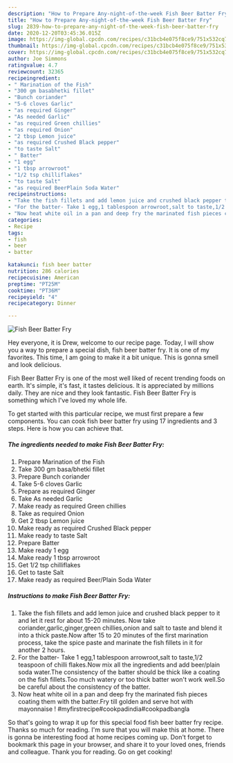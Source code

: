 ```yaml
---
description: "How to Prepare Any-night-of-the-week Fish Beer Batter Fry"
title: "How to Prepare Any-night-of-the-week Fish Beer Batter Fry"
slug: 2839-how-to-prepare-any-night-of-the-week-fish-beer-batter-fry
date: 2020-12-20T03:45:36.015Z
image: https://img-global.cpcdn.com/recipes/c31bcb4e075f8ce9/751x532cq70/fish-beer-batter-fry-recipe-main-photo.jpg
thumbnail: https://img-global.cpcdn.com/recipes/c31bcb4e075f8ce9/751x532cq70/fish-beer-batter-fry-recipe-main-photo.jpg
cover: https://img-global.cpcdn.com/recipes/c31bcb4e075f8ce9/751x532cq70/fish-beer-batter-fry-recipe-main-photo.jpg
author: Joe Simmons
ratingvalue: 4.7
reviewcount: 32365
recipeingredient:
- " Marination of the Fish"
- "300 gm basabhetki fillet"
- "Bunch coriander"
- "5-6 cloves Garlic"
- "as required Ginger"
- "As needed Garlic"
- "as required Green chillies"
- "as required Onion"
- "2 tbsp Lemon juice"
- "as required Crushed Black pepper"
- "to taste Salt"
- " Batter"
- "1 egg"
- "1 tbsp arrowroot"
- "1/2 tsp chilliflakes"
- "to taste Salt"
- "as required BeerPlain Soda Water"
recipeinstructions:
- "Take the fish fillets and add lemon juice and crushed black pepper to it and let it rest for about 15-20 minutes. Now take coriander,garlic,ginger,green chillies,onion and salt to taste and blend it into a thick paste.Now after 15 to 20 minutes of the first marination process, take the spice paste and marinate the fish fillets in it for another 2 hours."
- "For the batter- Take 1 egg,1 tablespoon arrowroot,salt to taste,1/2 teaspoon of chilli flakes.Now mix all the ingredients and add beer/plain soda water.The consistency of the batter should be thick like a coating on the fish fillets.Too much watery or too thick batter won&#39;t work well.So be careful about the consistency of the batter."
- "Now heat white oil in a pan and deep fry the marinated fish pieces coating them with the batter.Fry till golden and serve hot with mayonnaise ! #myfirstrecipe#cookpadindia#cookpadbangla"
categories:
- Recipe
tags:
- fish
- beer
- batter

katakunci: fish beer batter 
nutrition: 286 calories
recipecuisine: American
preptime: "PT25M"
cooktime: "PT36M"
recipeyield: "4"
recipecategory: Dinner

---
```



![Fish Beer Batter Fry](https://img-global.cpcdn.com/recipes/c31bcb4e075f8ce9/751x532cq70/fish-beer-batter-fry-recipe-main-photo.jpg)

Hey everyone, it is Drew, welcome to our recipe page. Today, I will show you a way to prepare a special dish, fish beer batter fry. It is one of my favorites. This time, I am going to make it a bit unique. This is gonna smell and look delicious.



Fish Beer Batter Fry is one of the most well liked of recent trending foods on earth. It's simple, it's fast, it tastes delicious. It is appreciated by millions daily. They are nice and they look fantastic. Fish Beer Batter Fry is something which I've loved my whole life.


To get started with this particular recipe, we must first prepare a few components. You can cook fish beer batter fry using 17 ingredients and 3 steps. Here is how you can achieve that.

<!--inarticleads1-->

##### The ingredients needed to make Fish Beer Batter Fry:

1. Prepare  Marination of the Fish
1. Take 300 gm basa/bhetki fillet
1. Prepare Bunch coriander
1. Take 5-6 cloves Garlic
1. Prepare as required Ginger
1. Take As needed Garlic
1. Make ready as required Green chillies
1. Take as required Onion
1. Get 2 tbsp Lemon juice
1. Make ready as required Crushed Black pepper
1. Make ready to taste Salt
1. Prepare  Batter
1. Make ready 1 egg
1. Make ready 1 tbsp arrowroot
1. Get 1/2 tsp chilliflakes
1. Get to taste Salt
1. Make ready as required Beer/Plain Soda Water




<!--inarticleads2-->

##### Instructions to make Fish Beer Batter Fry:

1. Take the fish fillets and add lemon juice and crushed black pepper to it and let it rest for about 15-20 minutes. Now take coriander,garlic,ginger,green chillies,onion and salt to taste and blend it into a thick paste.Now after 15 to 20 minutes of the first marination process, take the spice paste and marinate the fish fillets in it for another 2 hours.
1. For the batter- Take 1 egg,1 tablespoon arrowroot,salt to taste,1/2 teaspoon of chilli flakes.Now mix all the ingredients and add beer/plain soda water.The consistency of the batter should be thick like a coating on the fish fillets.Too much watery or too thick batter won&#39;t work well.So be careful about the consistency of the batter.
1. Now heat white oil in a pan and deep fry the marinated fish pieces coating them with the batter.Fry till golden and serve hot with mayonnaise ! #myfirstrecipe#cookpadindia#cookpadbangla




So that's going to wrap it up for this special food fish beer batter fry recipe. Thanks so much for reading. I'm sure that you will make this at home. There is gonna be interesting food at home recipes coming up. Don't forget to bookmark this page in your browser, and share it to your loved ones, friends and colleague. Thank you for reading. Go on get cooking!
